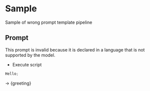 # Sample

Sample of wrong prompt template pipeline

## Prompt

This prompt is invalid because it is declared in a language that is not supported by the model.

-   Execute script

```typescript
Hello;
```

-> {greeting}

